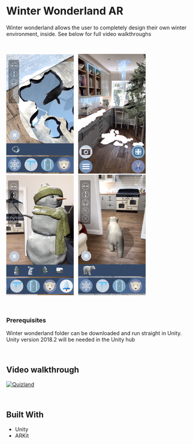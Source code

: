 # Winter Wonderland AR

Winter wonderland allows the user to completely design their own winter environment, inside. See below for full video walkthroughs



<br/>

<img src="https://github.com/carlhtech/carlhtech/blob/main/Images/WWARImages/SS1.png" width="180"/>&nbsp;&nbsp;
<img src="https://github.com/carlhtech/carlhtech/blob/main/Images/WWARImages/SS2.png" width="180"/>&nbsp;&nbsp;
<img src="https://github.com/carlhtech/carlhtech/blob/main/Images/WWARImages/SS3.png" width="180"/>&nbsp;&nbsp;
<img src="https://github.com/carlhtech/carlhtech/blob/main/Images/WWARImages/SS4.png" width="180"/>&nbsp;&nbsp;


<br/>

### Prerequisites

Winter wonderland folder can be downloaded and run straight in Unity. Unity version 2018.2 will be needed in the Unity hub


<br/>

## Video walkthrough

[![Quizland](http://img.youtube.com/vi/33Z5j2p854s/0.jpg)](http://www.youtube.com/watch?v=33Z5j2p854s "Quizland")



<br/>


## Built With

* Unity
* ARKit










